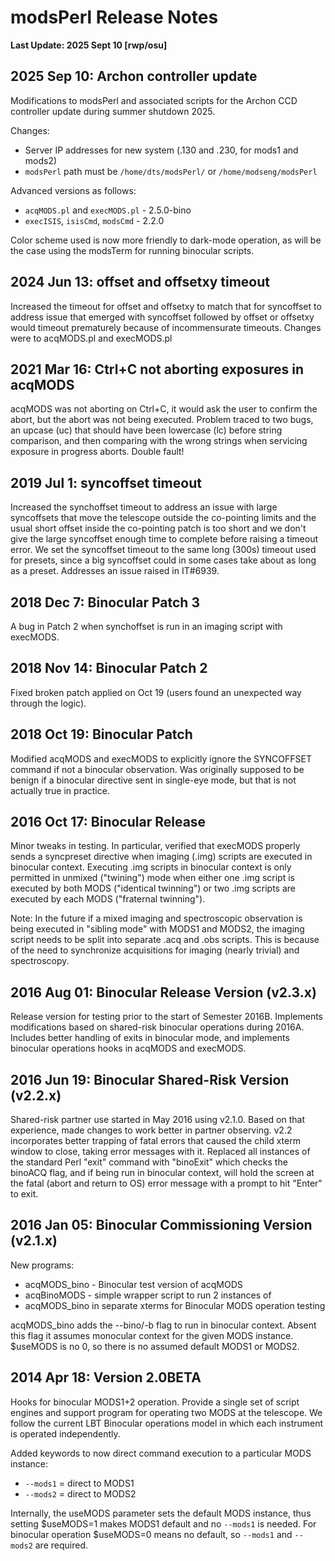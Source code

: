 # modsPerl Release Notes

<b>Last Update: 2025 Sept 10 [rwp/osu]</b>

## 2025 Sep 10: Archon controller update

Modifications to modsPerl and associated scripts for the Archon CCD
controller update during summer shutdown 2025.

Changes:
 * Server IP addresses for new system (.130 and .230, for mods1 and mods2)
 * `modsPerl` path must be `/home/dts/modsPerl/` or `/home/modseng/modsPerl`

Advanced versions as follows:
 * `acqMODS.pl` and `execMODS.pl` - 2.5.0-bino
 * `execISIS`, `isisCmd`, `modsCmd` - 2.2.0

Color scheme used is now more friendly to dark-mode operation, as will be
the case using the modsTerm for running binocular scripts.


## 2024 Jun 13: offset and offsetxy timeout

Increased the timeout for offset and offsetxy to match that for syncoffset
to address issue that emerged with syncoffset followed by offset or offsetxy
would timeout prematurely because of incommensurate timeouts.  Changes were
to acqMODS.pl and execMODS.pl
 
## 2021 Mar 16: Ctrl+C not aborting exposures in acqMODS

acqMODS was not aborting on Ctrl+C, it would ask the user to
confirm the abort, but the abort was not being executed.  Problem traced to
two bugs, an upcase (uc) that should have been lowercase (lc) before 
string comparison, and then comparing with the wrong strings when servicing
exposure in progress aborts. Double fault!
  
## 2019 Jul 1: syncoffset timeout

Increased the synchoffset timeout to address an issue with large syncoffsets
that move the telescope outside the co-pointing limits and the usual short offset
inside the co-pointing patch is too short and we don't give the large syncoffset
enough time to complete before raising a timeout error.  We set the syncoffset
timeout to the same long (300s) timeout used for presets, since a big syncoffset
could in some cases take about as long as a preset.  Addresses an issue raised
in IT#6939.
  
## 2018 Dec 7: Binocular Patch 3

A bug in Patch 2 when synchoffset is run in an imaging
script with execMODS.
  
## 2018 Nov 14: Binocular Patch 2

Fixed broken patch applied on Oct 19 (users found an unexpected
way through the logic).

## 2018 Oct 19: Binocular Patch

Modified acqMODS and execMODS to explicitly ignore the SYNCOFFSET
command if not a binocular observation. Was originally supposed to be
benign if a binocular directive sent in single-eye mode, but that is
not actually true in practice.

## 2016 Oct 17: Binocular Release

Minor tweaks in testing.  In particular, verified that execMODS
properly sends a syncpreset directive when imaging (.img) scripts are
executed in binocular context.  Executing .img scripts in binocular
context is only permitted in unmixed ("twining") mode when either one
.img script is executed by both MODS ("identical twinning") or two
.img scripts are executed by each MODS ("fraternal twinning").

Note: In the future if a mixed imaging and spectroscopic observation
is being executed in "sibling mode" with MODS1 and MODS2, the imaging
script needs to be split into separate .acq and .obs scripts.  This is
because of the need to synchronize acquisitions for imaging (nearly
trivial) and spectroscopy.

## 2016 Aug 01: Binocular Release Version (v2.3.x)

Release version for testing prior to the start of Semester 2016B.
Implements modifications based on shared-risk binocular operations
during 2016A.  Includes better handling of exits in binocular mode,
and implements binocular operations hooks in acqMODS and execMODS.

## 2016 Jun 19: Binocular Shared-Risk Version (v2.2.x)

Shared-risk partner use started in May 2016 using v2.1.0.  Based
on that experience, made changes to work better in partner observing.
v2.2 incorporates better trapping of fatal errors that caused the
child xterm window to close, taking error messages with it.  Replaced
all instances of the standard Perl "exit" command with "binoExit"
which checks the binoACQ flag, and if being run in binocular context,
will hold the screen at the fatal (abort and return to OS) error
message with a prompt to hit "Enter" to exit.

## 2016 Jan 05: Binocular Commissioning Version (v2.1.x)

New programs:
 * acqMODS_bino - Binocular test version of acqMODS
 * acqBinoMODS - simple wrapper script to run 2 instances of
 * acqMODS_bino in separate xterms for Binocular MODS operation testing

acqMODS_bino adds the --bino/-b flag to run in binocular context.
Absent this flag it assumes monocular context for the given MODS
instance.  $useMODS is no 0, so there is no assumed default MODS1 or
MODS2.

## 2014 Apr 18: Version 2.0BETA

Hooks for binocular MODS1+2 operation.  Provide a single set of
script engines and support program for operating two MODS at the
telescope.  We follow the current LBT Binocular operations model in
which each instrument is operated independently.

Added keywords to now direct command execution to a particular MODS instance:
 * `--mods1` = direct to MODS1
 * `--mods2` = direct to MODS2

Internally, the useMODS parameter sets the default MODS instance,
thus setting $useMODS=1 makes MODS1 default and no `--mods1` is needed.
For binocular operation $useMODS=0 means no default, so `--mods1` and
`--mods2` are required.

